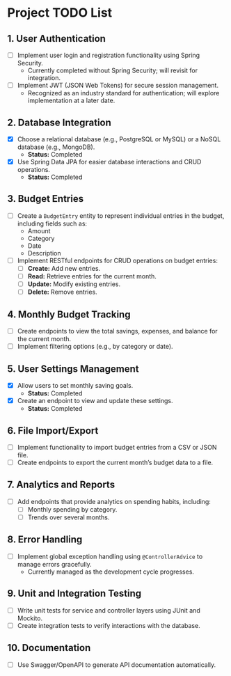 # Project TODO List

## 1. User Authentication
- [ ] Implement user login and registration functionality using Spring Security.
  - Currently completed without Spring Security; will revisit for integration.
- [ ] Implement JWT (JSON Web Tokens) for secure session management.
  - Recognized as an industry standard for authentication; will explore implementation at a later date.

## 2. Database Integration
- [x] Choose a relational database (e.g., PostgreSQL or MySQL) or a NoSQL database (e.g., MongoDB).
  - **Status:** Completed
- [x] Use Spring Data JPA for easier database interactions and CRUD operations.
  - **Status:** Completed

## 3. Budget Entries
- [ ] Create a `BudgetEntry` entity to represent individual entries in the budget, including fields such as:
  - Amount
  - Category
  - Date
  - Description
- [ ] Implement RESTful endpoints for CRUD operations on budget entries:
  - [ ] **Create:** Add new entries.
  - [ ] **Read:** Retrieve entries for the current month.
  - [ ] **Update:** Modify existing entries.
  - [ ] **Delete:** Remove entries.

## 4. Monthly Budget Tracking
- [ ] Create endpoints to view the total savings, expenses, and balance for the current month.
- [ ] Implement filtering options (e.g., by category or date).

## 5. User Settings Management
- [x] Allow users to set monthly saving goals.
    - **Status:** Completed
- [x] Create an endpoint to view and update these settings.
    - **Status:** Completed

## 6. File Import/Export
- [ ] Implement functionality to import budget entries from a CSV or JSON file.
- [ ] Create endpoints to export the current month’s budget data to a file.

## 7. Analytics and Reports
- [ ] Add endpoints that provide analytics on spending habits, including:
  - [ ] Monthly spending by category.
  - [ ] Trends over several months.

## 8. Error Handling
- [ ] Implement global exception handling using `@ControllerAdvice` to manage errors gracefully.
  - Currently managed as the development cycle progresses.

## 9. Unit and Integration Testing
- [ ] Write unit tests for service and controller layers using JUnit and Mockito.
- [ ] Create integration tests to verify interactions with the database.

## 10. Documentation
- [ ] Use Swagger/OpenAPI to generate API documentation automatically.